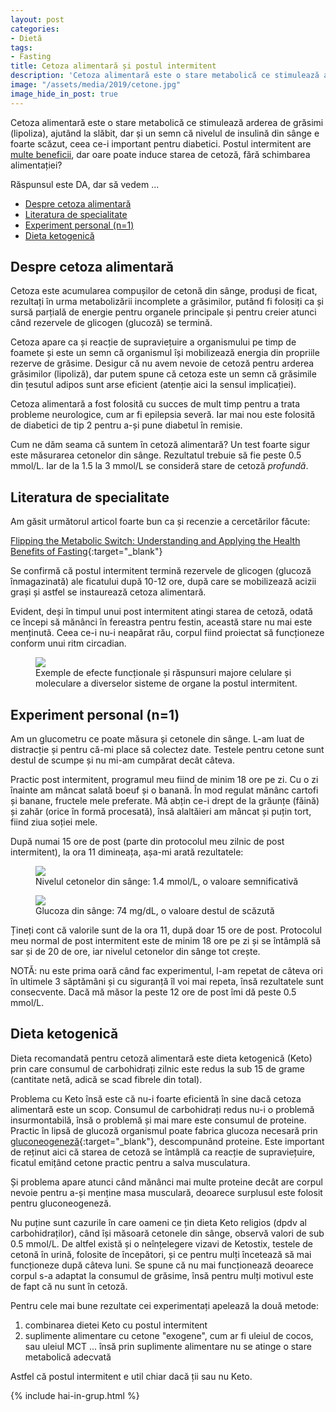 ```yaml
---
layout: post
categories:
- Dietă
tags:
- Fasting
title: Cetoza alimentară și postul intermitent
description: 'Cetoza alimentară este o stare metabolică ce stimulează arderea de grăsimi (lipoliza), ajutând la slăbit, dar și un semn că nivelul de insulină din sânge e foarte scăzut, ceea ce-i important pentru diabetici. Postul intermitent are multe beneficii, dar oare poate induce starea de cetoză, fără schimbarea alimentației?'
image: "/assets/media/2019/cetone.jpg"
image_hide_in_post: true
---
```


<p class="intro">
  <span class="dropcap">C</span>etoza alimentară este o stare metabolică ce stimulează arderea de grăsimi (lipoliza), ajutând la slăbit, dar și un semn că nivelul de insulină din sânge e foarte scăzut, ceea ce-i important pentru diabetici. Postul intermitent are <a href="/2019/02/20/postul-intermitent/#beneficii">multe beneficii</a>, dar oare poate induce starea de cetoză, fără schimbarea alimentației?
</p>

<p class="intro">Răspunsul este DA, dar să vedem ...</p>

- [Despre cetoza alimentară](#despre-cetoza-alimentară)
- [Literatura de specialitate](#literatura-de-specialitate)
- [Experiment personal (n=1)](#experiment-personal-n1)
- [Dieta ketogenică](#dieta-ketogenică)

## Despre cetoza alimentară

Cetoza este acumularea compușilor de cetonă din sânge, produși de ficat, rezultați în urma metabolizării incomplete a grăsimilor, putând fi folosiți ca și sursă parțială de energie pentru organele principale și pentru creier atunci când rezervele de glicogen (glucoză) se termină.

Cetoza apare ca și reacție de supraviețuire a organismului pe timp de foamete și este un semn că organismul își mobilizează energia din propriile rezerve de grăsime. Desigur că nu avem nevoie de cetoză pentru arderea grăsimilor (lipoliză), dar putem spune că cetoza este un semn că grăsimile din țesutul adipos sunt arse eficient (atenție aici la sensul implicației).

Cetoza alimentară a fost folosită cu succes de mult timp pentru a trata probleme neurologice, cum ar fi epilepsia severă. Iar mai nou este folosită de diabetici de tip 2 pentru a-și pune diabetul în remisie.

Cum ne dăm seama că suntem în cetoză alimentară? Un test foarte sigur este măsurarea cetonelor din sânge. Rezultatul trebuie să fie peste 0.5 mmol/L. Iar de la 1.5 la 3 mmol/L se consideră stare de cetoză *profundă*.

## Literatura de specialitate

Am găsit următorul articol foarte bun ca și recenzie a cercetărilor făcute:

[Flipping the Metabolic Switch: Understanding and Applying the Health Benefits of Fasting](https://onlinelibrary.wiley.com/doi/full/10.1002/oby.22065){:target="_blank"}

Se confirmă că postul intermitent termină rezervele de glicogen (glucoză înmagazinată) ale ficatului după 10-12 ore, după care se mobilizează acizii grași și astfel se instaurează cetoza alimentară.

Evident, deși în timpul unui post intermitent atingi starea de cetoză, odată ce începi să mănânci în fereastra pentru festin, această stare nu mai este menținută. Ceea ce-i nu-i neapărat rău, corpul fiind proiectat să funcționeze conform unui ritm circadian.

<figure>
  <img src="{{ site.baseurl }}/assets/media/2019/cetoza-diagrama.jpg" />
  <figcaption>
    Exemple de efecte funcționale și răspunsuri majore celulare și moleculare a diverselor sisteme de organe la postul intermitent.
  </figcaption>
</figure>

## Experiment personal (n=1)

Am un glucometru ce poate măsura și cetonele din sânge. L-am luat de distracție și pentru că-mi place să colectez date. Testele pentru cetone sunt destul de scumpe și nu mi-am cumpărat decât câteva.

Practic post intermitent, programul meu fiind de minim 18 ore pe zi. Cu o zi înainte am mâncat salată boeuf și o banană. În mod regulat mănânc cartofi și banane, fructele mele preferate. Mă abțin ce-i drept de la grăunțe (făină) și zahăr (orice în formă procesată), însă alaltăieri am mâncat și puțin tort, fiind ziua soției mele.

După numai 15 ore de post (parte din protocolul meu zilnic de post intermitent), la ora 11 dimineața, așa-mi arată rezultatele:

<figure>
  <img src="{{ site.baseurl }}/assets/media/2019/cetone.jpg" />
  <figcaption>
    Nivelul cetonelor din sânge: 1.4 mmol/L, o valoare semnificativă
  </figcaption>
</figure>

<figure>
  <img src="{{ site.baseurl }}/assets/media/2019/glucoza.jpg" />
  <figcaption>
    Glucoza din sânge: 74 mg/dL, o valoare destul de scăzută
  </figcaption>
</figure>

Țineți cont că valorile sunt de la ora 11, după doar 15 ore de post. Protocolul meu normal de post intermitent este de minim 18 ore pe zi și se întâmplă să sar și de 20 de ore, iar nivelul cetonelor din sânge tot crește.

NOTĂ: nu este prima oară când fac experimentul, l-am repetat de câteva ori în ultimele 3 săptămâni și cu siguranță îl voi mai repeta, însă rezultatele sunt consecvente. Dacă mă măsor la peste 12 ore de post îmi dă peste 0.5 mmol/L.

## Dieta ketogenică

Dieta recomandată pentru cetoză alimentară este dieta ketogenică (Keto) prin care consumul de carbohidrați zilnic este redus la sub 15 de grame (cantitate netă, adică se scad fibrele din total).

Problema cu Keto însă este că nu-i foarte eficientă în sine dacă cetoza alimentară este un scop. Consumul de carbohidrați redus nu-i o problemă insurmontabilă, însă o problemă și mai mare este consumul de proteine. Practic în lipsă de glucoză organismul poate fabrica glucoza necesară prin [gluconeogeneză](https://ro.wikipedia.org/wiki/Gluconeogenez%C4%83){:target="_blank"}, descompunând proteine. Este important de reținut aici că starea de cetoză se întâmplă ca reacție de supraviețuire, ficatul emițând cetone practic pentru a salva musculatura.

Și problema apare atunci când mănânci mai multe proteine decât are corpul nevoie pentru a-și menține masa musculară, deoarece surplusul este folosit pentru gluconeogeneză.

Nu puține sunt cazurile în care oameni ce țin dieta Keto religios (dpdv al carbohidraților), când își măsoară cetonele din sânge, observă valori de sub 0.5 mmol/L. De altfel există și o neînțelegere vizavi de Ketostix, testele de cetonă în urină, folosite de începători, și ce pentru mulți încetează să mai funcționeze după câteva luni. Se spune că nu mai funcționează deoarece corpul s-a adaptat la consumul de grăsime, însă pentru mulți motivul este de fapt că nu sunt în cetoză.

Pentru cele mai bune rezultate cei experimentați apelează la două metode:

1. combinarea dietei Keto cu postul intermitent
2. suplimente alimentare cu cetone "exogene", cum ar fi uleiul de cocos, sau uleiul MCT ... însă prin suplimente alimentare nu se atinge o stare metabolică adecvată

Astfel că postul intermitent e util chiar dacă ții sau nu Keto.

{% include hai-in-grup.html %}